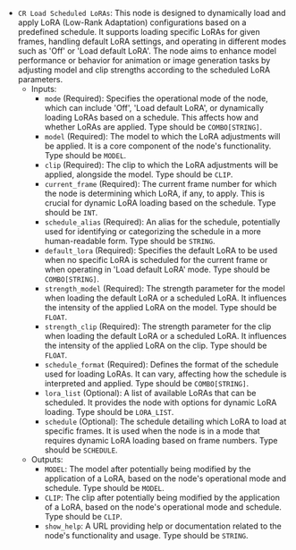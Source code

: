 - `CR Load Scheduled LoRAs`: This node is designed to dynamically load and apply LoRA (Low-Rank Adaptation) configurations based on a predefined schedule. It supports loading specific LoRAs for given frames, handling default LoRA settings, and operating in different modes such as 'Off' or 'Load default LoRA'. The node aims to enhance model performance or behavior for animation or image generation tasks by adjusting model and clip strengths according to the scheduled LoRA parameters.
    - Inputs:
        - `mode` (Required): Specifies the operational mode of the node, which can include 'Off', 'Load default LoRA', or dynamically loading LoRAs based on a schedule. This affects how and whether LoRAs are applied. Type should be `COMBO[STRING]`.
        - `model` (Required): The model to which the LoRA adjustments will be applied. It is a core component of the node's functionality. Type should be `MODEL`.
        - `clip` (Required): The clip to which the LoRA adjustments will be applied, alongside the model. Type should be `CLIP`.
        - `current_frame` (Required): The current frame number for which the node is determining which LoRA, if any, to apply. This is crucial for dynamic LoRA loading based on the schedule. Type should be `INT`.
        - `schedule_alias` (Required): An alias for the schedule, potentially used for identifying or categorizing the schedule in a more human-readable form. Type should be `STRING`.
        - `default_lora` (Required): Specifies the default LoRA to be used when no specific LoRA is scheduled for the current frame or when operating in 'Load default LoRA' mode. Type should be `COMBO[STRING]`.
        - `strength_model` (Required): The strength parameter for the model when loading the default LoRA or a scheduled LoRA. It influences the intensity of the applied LoRA on the model. Type should be `FLOAT`.
        - `strength_clip` (Required): The strength parameter for the clip when loading the default LoRA or a scheduled LoRA. It influences the intensity of the applied LoRA on the clip. Type should be `FLOAT`.
        - `schedule_format` (Required): Defines the format of the schedule used for loading LoRAs. It can vary, affecting how the schedule is interpreted and applied. Type should be `COMBO[STRING]`.
        - `lora_list` (Optional): A list of available LoRAs that can be scheduled. It provides the node with options for dynamic LoRA loading. Type should be `LORA_LIST`.
        - `schedule` (Optional): The schedule detailing which LoRA to load at specific frames. It is used when the node is in a mode that requires dynamic LoRA loading based on frame numbers. Type should be `SCHEDULE`.
    - Outputs:
        - `MODEL`: The model after potentially being modified by the application of a LoRA, based on the node's operational mode and schedule. Type should be `MODEL`.
        - `CLIP`: The clip after potentially being modified by the application of a LoRA, based on the node's operational mode and schedule. Type should be `CLIP`.
        - `show_help`: A URL providing help or documentation related to the node's functionality and usage. Type should be `STRING`.
